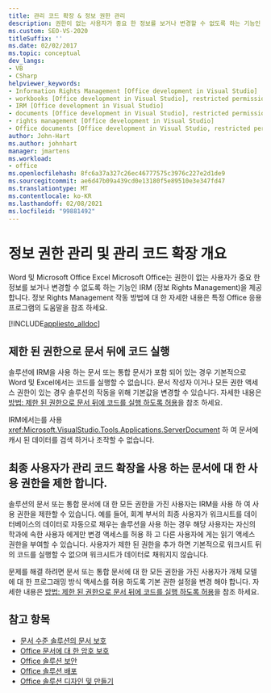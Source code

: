 ```yaml
---
title: 관리 코드 확장 & 정보 권한 관리
description: 권한이 없는 사용자가 중요 한 정보를 보거나 변경할 수 없도록 하는 기능인 IRM (정보 Rights Management)에 대해 알아봅니다.
ms.custom: SEO-VS-2020
titleSuffix: ''
ms.date: 02/02/2017
ms.topic: conceptual
dev_langs:
- VB
- CSharp
helpviewer_keywords:
- Information Rights Management [Office development in Visual Studio]
- workbooks [Office development in Visual Studio], restricted permissions
- IRM [Office development in Visual Studio]
- documents [Office development in Visual Studio], restricted permissions
- rights management [Office development in Visual Studio]
- Office documents [Office development in Visual Studio, restricted permissions
author: John-Hart
ms.author: johnhart
manager: jmartens
ms.workload:
- office
ms.openlocfilehash: 8fc6a37a327c26ec46777575c3976c227e2d1de9
ms.sourcegitcommit: ae6d47b09a439cd0e13180f5e89510e3e347fd47
ms.translationtype: MT
ms.contentlocale: ko-KR
ms.lasthandoff: 02/08/2021
ms.locfileid: "99881492"
---
```

# <a name="information-rights-management-and-managed-code-extensions-overview"></a>정보 권한 관리 및 관리 코드 확장 개요
  Word 및 Microsoft Office Excel Microsoft Office는 권한이 없는 사용자가 중요 한 정보를 보거나 변경할 수 없도록 하는 기능인 IRM (정보 Rights Management)을 제공 합니다. 정보 Rights Management 작동 방법에 대 한 자세한 내용은 특정 Office 응용 프로그램의 도움말을 참조 하세요.

 [!INCLUDE[appliesto_alldoc](../vsto/includes/appliesto-alldoc-md.md)]

## <a name="run-code-behind-documents-with-restricted-permissions"></a>제한 된 권한으로 문서 뒤에 코드 실행
 솔루션에 IRM을 사용 하는 문서 또는 통합 문서가 포함 되어 있는 경우 기본적으로 Word 및 Excel에서는 코드를 실행할 수 없습니다. 문서 작성자 이거나 모든 권한 액세스 권한이 있는 경우 솔루션의 작동을 위해 기본값을 변경할 수 있습니다. 자세한 내용은 [방법: 제한 된 권한으로 문서 뒤에 코드를 실행 하도록 허용](../vsto/how-to-permit-code-to-run-behind-documents-with-restricted-permissions.md)을 참조 하세요.

 IRM에서는를 사용 <xref:Microsoft.VisualStudio.Tools.Applications.ServerDocument> 하 여 문서에 캐시 된 데이터를 검색 하거나 조작할 수 없습니다.

## <a name="end-users-to-restrict-permissions-to-documents-that-use-managed-code-extensions"></a>최종 사용자가 관리 코드 확장을 사용 하는 문서에 대 한 사용 권한을 제한 합니다.
 솔루션의 문서 또는 통합 문서에 대 한 모든 권한을 가진 사용자는 IRM을 사용 하 여 사용 권한을 제한할 수 있습니다. 예를 들어, 회계 부서의 최종 사용자가 워크시트를 데이터베이스의 데이터로 자동으로 채우는 솔루션을 사용 하는 경우 해당 사용자는 자신의 학과에 속한 사용자 에게만 변경 액세스를 허용 하 고 다른 사용자에 게는 읽기 액세스 권한을 부여할 수 있습니다. 사용자가 제한 된 권한을 추가 하면 기본적으로 워크시트 뒤의 코드를 실행할 수 없으며 워크시트가 데이터로 채워지지 않습니다.

 문제를 해결 하려면 문서 또는 통합 문서에 대 한 모든 권한을 가진 사용자가 개체 모델에 대 한 프로그래밍 방식 액세스를 허용 하도록 기본 권한 설정을 변경 해야 합니다. 자세한 내용은 [방법: 제한 된 권한으로 문서 뒤에 코드를 실행 하도록 허용](../vsto/how-to-permit-code-to-run-behind-documents-with-restricted-permissions.md)을 참조 하세요.

## <a name="see-also"></a>참고 항목
- [문서 수준 솔루션의 문서 보호](../vsto/document-protection-in-document-level-solutions.md)
- [Office 문서에 대 한 암호 보호](../vsto/password-protection-on-office-documents.md)
- [Office 솔루션 보안](../vsto/securing-office-solutions.md)
- [Office 솔루션 배포](../vsto/deploying-an-office-solution.md)
- [Office 솔루션 디자인 및 만들기](../vsto/designing-and-creating-office-solutions.md)
